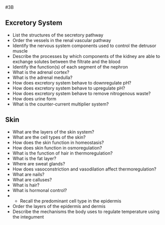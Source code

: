 #3B
## Excretory System
- List the structures of the secretory pathway
- Order the vessels in the renal vascular pathway
- Identify the nervous system components used to control the detrusor muscle
- Describe the processes by which components of the kidney are able to exchange solutes between the filtrate and the blood
- Identify the function(s) of each segment of the nephron
- What is the adrenal cortex?
- What is the adrenal medulla?
- How does excretory system behave to downregulate pH?
- How does excretory system behave to upregulate pH?
- How does excretory system behave to remove nitrogenous waste?
- How does urine form
- What is the counter-current multiplier system?
## Skin
- What are the layers of the skin system?
- What are the cell types of the skin?
- How does the skin function in homeostasis?
- How does skin function in osmoregulation?
- What is the function of hair in thermoregulation?
- What is the fat layer?
- Where are sweat glands?
- How does vasoconstriction and vasodilation affect thermoregulation?
- What are nails?
- What are calluses?
- What is hair?
- What is hormonal control?
- - Recall the predominant cell type in the epidermis
- Order the layers of the epidermis and dermis
- Describe the mechanisms the body uses to regulate temperature using the integument
